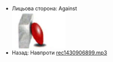 - Лицьова сторона: Against<br />![prepositions_50.jpg](21.jpg)
- Назад: Навпроти [rec1430906899.mp3](27.mp3)